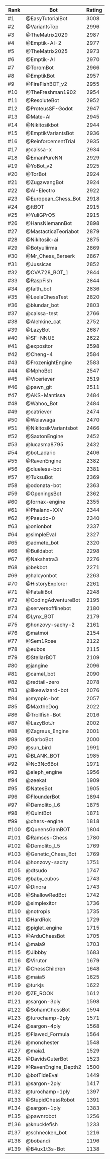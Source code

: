 Rank|Bot|Rating
---|---|---
#1|@EasyTutorialBot|3008
#2|@VariantsTop|2996
#3|@TheMatrix2029|2987
#4|@Emptik-AI-2|2977
#5|@TheMatrix2025|2973
#6|@Emptik-AI|2970
#7|@ToromBot|2966
#8|@EmptikBot|2957
#9|@FireFishBOT_v2|2955
#10|@TheFreshman1902|2954
#11|@ResoluteBot|2952
#12|@ProteusSF-Godot|2947
#13|@Mate-AI|2945
#14|@Nikitosikbot|2944
#15|@EmptikVariantsBot|2936
#16|@ReinforcementTrial|2935
#17|@caissa-x|2934
#18|@EmanPureNN|2929
#19|@YoBot_v2|2925
#20|@TorBot|2924
#21|@ZugzwangBot|2924
#22|@AI-Electro|2922
#23|@European_Chess_Bot|2918
#24|@ttBOT|2915
#25|@YuliGPrO5|2915
#26|@HansNiemannBot|2898
#27|@MastacticaTeoriabot|2879
#28|@Nikitosik-ai|2875
#29|@Botyuliirma|2869
#30|@Mr_Chess_Berserk|2867
#31|@Jussicas|2852
#32|@CVA728_BOT_1|2844
#33|@RaspFish|2844
#34|@faith_bot|2836
#35|@LeelaChessTest|2820
#36|@blundar_bot|2803
#37|@caissa-test|2766
#38|@Alehkine_cat|2752
#39|@LazyBot|2687
#40|@SF-NNUE|2622
#41|@expositor|2598
#42|@Cheng-4|2584
#43|@FrozenightEngine|2583
#44|@MphoBot|2547
#45|@Viceriever|2519
#46|@pawn_git|2511
#47|@AKS-Mantissa|2484
#48|@Wahoo_Bot|2484
#49|@catriever|2474
#50|@Weiawaga|2470
#51|@NikitosikVariantsbot|2466
#52|@SaxtonEngine|2452
#53|@lucasma8795|2432
#54|@bot_adario|2406
#55|@RavenEngine|2382
#56|@clueless-bot|2381
#57|@TuksuBot|2369
#58|@odonata-bot|2363
#59|@OpeningsBot|2362
#60|@fornax-engine|2355
#61|@Phalanx-XXV|2344
#62|@Pseudo-0|2340
#63|@onionbot|2337
#64|@simpleEval|2327
#65|@admete_bot|2320
#66|@Buildabot|2298
#67|@Nakshatra3|2276
#68|@bekbot|2271
#69|@halcyonbot|2263
#70|@HistoryExplorer|2261
#71|@FataliiBot|2248
#72|@CodingAdventureBot|2195
#73|@serversofflinebot|2180
#74|@Lynx_BOT|2179
#75|@honzovy-sachy-2|2161
#76|@matmoi|2154
#77|@Sem1Rose|2122
#78|@eubos|2115
#79|@StellarBOT|2109
#80|@jangine|2096
#81|@camel_bot|2090
#82|@redtail-zero|2078
#83|@likeawizard-bot|2076
#84|@myopic-bot|2057
#85|@MaxtheDog|2022
#86|@Trollfish-Bot|2016
#87|@LazyBotJr|2002
#88|@Zagreus_Engine|2001
#89|@GarboBot|2000
#90|@sun_bird|1991
#91|@BLANK_BOT|1985
#92|@Nc3Nc6Bot|1971
#93|@aleph_engine|1956
#94|@zeekat|1909
#95|@NatesBot|1905
#96|@FlounderBot|1894
#97|@Demolito_L6|1875
#98|@QuintBot|1871
#99|@chers-engine|1818
#100|@QueensGamBOT|1804
#101|@Ramses-Chess|1780
#102|@Demolito_L5|1769
#103|@Genetic_Chess_Bot|1769
#104|@honzovy-sachy|1751
#105|@dtsudo|1747
#106|@baby_eubos|1743
#107|@Dinora|1743
#108|@ShallowRedBot|1742
#109|@simplexitor|1736
#110|@notropis|1735
#111|@HardRok|1729
#112|@piglet_engine|1715
#113|@ArduChessBot|1705
#114|@maia9|1703
#115|@Jibbby|1683
#116|@Virutor|1679
#117|@ChessChildren|1648
#118|@maia5|1625
#119|@turkjs|1622
#120|@ZE_ROOK|1612
#121|@sargon-3ply|1598
#122|@SohamChessBot|1594
#123|@turochamp-2ply|1571
#124|@sargon-4ply|1568
#125|@Flawed_Formula|1564
#126|@monchester|1548
#127|@maia1|1529
#128|@DavidsGuterBot|1523
#129|@RavenEngine_Depth2|1500
#130|@botTideEval|1449
#131|@sargon-2ply|1417
#132|@turochamp-1ply|1397
#133|@StupidChessRobot|1391
#134|@sargon-1ply|1383
#135|@pawnrobot|1256
#136|@knucklefish|1233
#137|@schnecken_bot|1216
#138|@bobandi|1196
#139|@B4ux1t3s-Bot|1138
